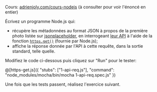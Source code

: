 Cours: [adrienjoly.com/cours-nodejs](https://adrienjoly.com/cours-nodejs/02-async) (à consulter pour voir l'énoncé en entier)

<!-- Code source: [GitHub](https://github.com/adrienjoly/cours-nodejs-techio-2). -->

Écrivez un programme Node.js qui:
- récupère les métadonnées au format JSON à propos de la première photo listée sur [jsonplaceholder](https://jsonplaceholder.typicode.com/), en interrogeant [leur API](https://jsonplaceholder.typicode.com/api) à l'aide de la fonction [`https.get()`](https://nodejs.org/api/https.html#https_https_get_options_callback) (fournie par Node.js);
- affiche la réponse donnée par l'API à cette requête, dans la sortie standard, telle quelle.

Modifiez le code ci-dessous puis cliquez sur "Run" pour le tester:

@[https-get.js]({
  "stubs": ["1-api-req.js"],
  "command": "node_modules/mocha/bin/mocha 1-api-req.spec.js"
})

Une fois que les tests passent, réalisez l'exercice suivant.
